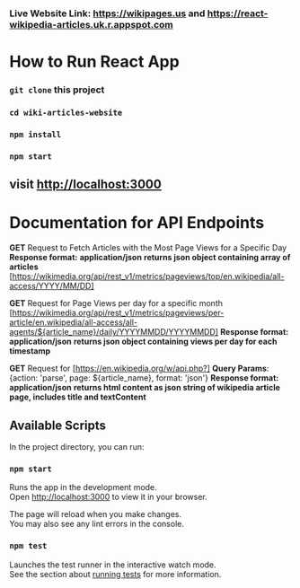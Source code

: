 ### Live Website Link: https://wikipages.us and https://react-wikipedia-articles.uk.r.appspot.com
# How to Run React App
### `git clone` this project
### `cd wiki-articles-website`
### `npm install`
### `npm start`
## visit [http://localhost:3000](http://localhost:3000)

# Documentation for API Endpoints

**GET** Request to Fetch Articles with the Most Page Views for a Specific Day 
**Response format:** **application/json** **returns json object containing array of articles**
[https://wikimedia.org/api/rest_v1/metrics/pageviews/top/en.wikipedia/all-access/YYYY/MM/DD]

**GET** Request for Page Views per day for a specific month
[https://wikimedia.org/api/rest_v1/metrics/pageviews/per-article/en.wikipedia/all-access/all-agents/${article_name}/daily/YYYYMMDD/YYYYMMDD]
**Response format:** **application/json** **returns json object containing views per day for each timestamp**

**GET** Request for [https://en.wikipedia.org/w/api.php?]
**Query Params**: {action: 'parse', page: ${article_name}, format: 'json'}
**Response format:** **application/json** **returns html content as json string of wikipedia article page, includes title and textContent**

## Available Scripts

In the project directory, you can run:

### `npm start`

Runs the app in the development mode.\
Open [http://localhost:3000](http://localhost:3000) to view it in your browser.

The page will reload when you make changes.\
You may also see any lint errors in the console.

### `npm test`

Launches the test runner in the interactive watch mode.\
See the section about [running tests](https://facebook.github.io/create-react-app/docs/running-tests) for more information.
